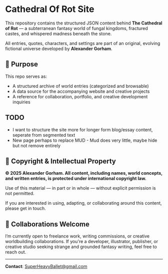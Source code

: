 # Cathedral Of Rot Site

This repository contains the structured JSON content behind **The Cathedral of Rot** — a subterranean fantasy world of fungal kingdoms, fractured castes, and whispered madness beneath the stone.

All entries, quotes, characters, and settings are part of an original, evolving fictional universe developed by **Alexander Gorham**.

## 📜 Purpose

This repo serves as:
- A structured archive of world entries (categorized and browsable)
- A data source for the accompanying website and creative projects
- A reference for collaboration, portfolio, and creative development inquiries

## TODO

- I want to structure the site more for longer form blog/essay content, seperate from segmented text
- New page perhaps to replace MUD - Mud does very little, maybe hide but not remove entirely

## 🛑 Copyright & Intellectual Property

**© 2025 Alexander Gorham. All content, including names, world concepts, and written entries, is protected under international copyright law.**

Use of this material — in part or in whole — without explicit permission is not permitted.

If you are interested in using, adapting, or collaborating around this content, please get in touch.

## 🤝 Collaborations Welcome

I’m currently open to freelance work, writing commissions, or creative worldbuilding collaborations. If you're a developer, illustrator, publisher, or creative studio seeking strange and grounded fantasy writing, feel free to reach out.

---

**Contact**: SuperHeavyBallet@gmail.com

